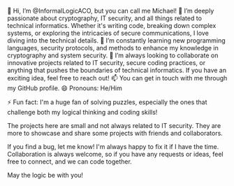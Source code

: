 👋 Hi, I’m @InformalLogicACO, but you can call me Michael!
👀 I’m deeply passionate about cryptography, IT security, and all things related to technical informatics. Whether it's writing code, breaking down complex systems, or exploring the intricacies of secure communications, I love diving into the technical details.
🌱 I’m constantly learning new programming languages, security protocols, and methods to enhance my knowledge in cryptography and system security.
💞️ I’m always looking to collaborate on innovative projects related to IT security, secure coding practices, or anything that pushes the boundaries of technical informatics. If you have an exciting idea, feel free to reach out!
📫 You can get in touch with me through my GitHub profile.
😄 Pronouns: He/Him


⚡ Fun fact: I'm a huge fan of solving puzzles, especially the ones that challenge both my logical thinking and coding skills!

The projects here are small and not always related to IT security. They are more to showcase and share some projects with friends and collaborators.

If you find a bug, let me know! I'm always happy to fix it if I have the time. Collaboration is always welcome, so if you have any requests or ideas, feel free to connect, and we can code together.

May the logic be with you!
